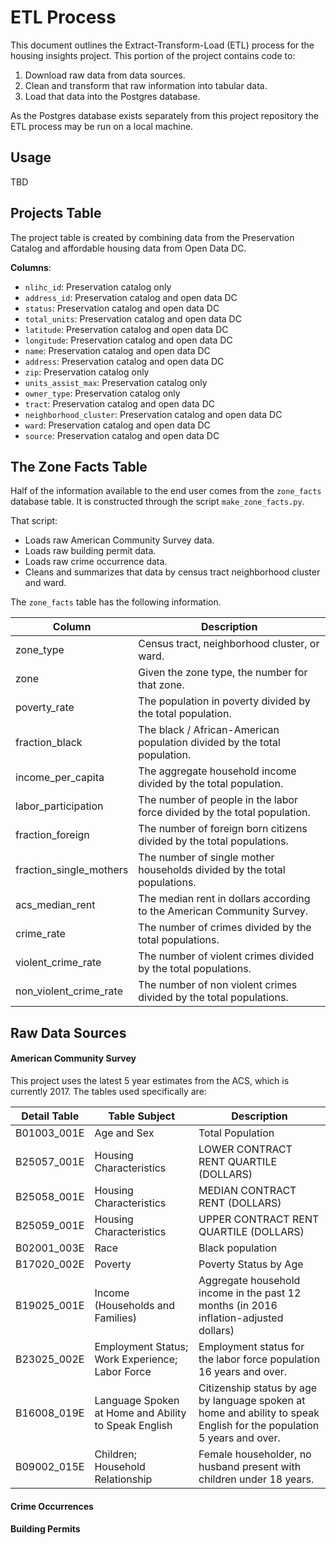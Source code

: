 # ETL Process

This document outlines the Extract-Transform-Load (ETL) process for the
housing insights project. This portion of the project contains code to:

1. Download raw data from data sources.
2. Clean and transform that raw information into tabular data.
3. Load that data into the Postgres database.

As the Postgres database exists separately from this project repository the
ETL process may be run on a local machine.

## Usage
TBD

## Projects Table
The project table is created by combining data from the Preservation Catalog and 
affordable housing data from Open Data DC.

**Columns**:
- `nlihc_id`: Preservation catalog only
- `address_id`: Preservation catalog and open data DC
- `status`: Preservation catalog and open data DC
- `total_units`: Preservation catalog and open data DC
- `latitude`: Preservation catalog and open data DC
- `longitude`: Preservation catalog and open data DC
- `name`: Preservation catalog and open data DC
- `address`: Preservation catalog and open data DC
- `zip`: Preservation catalog only
- `units_assist_max`: Preservation catalog only
- `owner_type`: Preservation catalog only
- `tract`: Preservation catalog and open data DC
- `neighborhood_cluster`: Preservation catalog and open data DC
- `ward`: Preservation catalog and open data DC
- `source`: Preservation catalog and open data DC

## The Zone Facts Table
Half of the information available to the end user comes from the `zone_facts`
database table. It is constructed through the script `make_zone_facts.py`.

That script:
- Loads raw American Community Survey data.
- Loads raw building permit data.
- Loads raw crime occurrence data.
- Cleans and summarizes that data by census tract neighborhood cluster and ward.

The `zone_facts` table has the following information.

| Column                  | Description                                                              |
|-------------------------|--------------------------------------------------------------------------|
| zone_type               | Census tract, neighborhood cluster, or ward.                             |
| zone                    | Given the zone type, the number for that zone.                           |
| poverty_rate            | The population in poverty divided by the total population.               |
| fraction_black          | The black / African-American population divided by the total population. |
| income_per_capita       | The aggregate household income divided by the total population.          |
| labor_participation     | The number of people in the labor force divided by the total population. |
| fraction_foreign        | The number of foreign born citizens divided by the total populations.    |
| fraction_single_mothers | The number of single mother households divided by the total populations. |
| acs_median_rent         | The median rent in dollars according to the American Community Survey.   |
| crime_rate              | The number of crimes divided by the total populations.                   |
| violent_crime_rate      | The number of violent crimes divided by the total populations.           |
| non_violent_crime_rate  | The number of non violent crimes divided by the total populations.       |



## Raw Data Sources

#### American Community Survey

This project uses the latest 5 year estimates from the ACS, which is currently 2017. The tables used
specifically are:

| Detail Table |	Table Subject |	Description |
|--------------|----------------|-------------|
| B01003_001E	 | Age and Sex	| Total Population
| B25057_001E	 | Housing Characteristics	| LOWER CONTRACT RENT QUARTILE (DOLLARS)
| B25058_001E	 | Housing Characteristics	| MEDIAN CONTRACT RENT (DOLLARS)
| B25059_001E	 | Housing Characteristics	| UPPER CONTRACT RENT QUARTILE (DOLLARS)
| B02001_003E	 | Race | Black population
| B17020_002E	 | Poverty	| Poverty Status by Age
| B19025_001E	 | Income (Households and Families) | Aggregate household income in the past 12 months (in 2016 inflation-adjusted dollars)
| B23025_002E	 | Employment Status; Work Experience; Labor Force	|	Employment status for the labor force population 16 years and over.
| B16008_019E	 | Language Spoken at Home and Ability to Speak English | Citizenship status by age by language spoken at home and ability to speak English for the population 5 years and over.
| B09002_015E	 | Children; Household Relationship	|	Female householder, no husband present with children under 18 years.


#### Crime Occurrences

#### Building Permits
